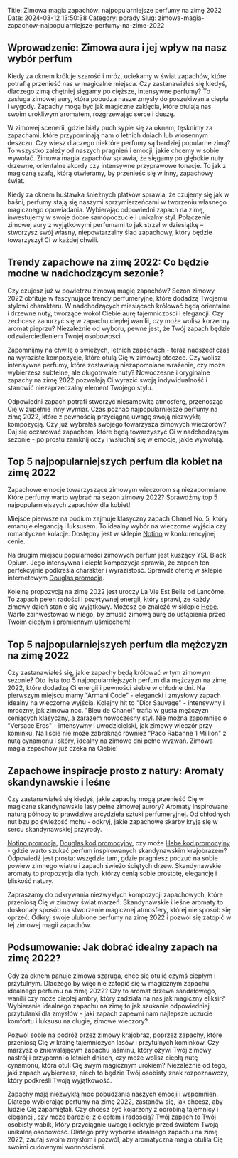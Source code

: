 Title: Zimowa magia zapachów: najpopularniejsze perfumy na zimę 2022
Date: 2024-03-12 13:50:38
Category: porady
Slug: zimowa-magia-zapachow-najpopularniejsze-perfumy-na-zime-2022

## Wprowadzenie: Zimowa aura i jej wpływ na nasz wybór perfum

Kiedy za oknem króluje szarość i mróz, uciekamy w świat zapachów, które potrafią przenieść nas w magicalne miejsca. Czy zastanawiałeś się kiedyś, dlaczego zimą chętniej sięgamy po cięższe, intensywne perfumy? To zasługa zimowej aury, która pobudza nasze zmysły do poszukiwania ciepła i wygody. Zapachy mogą być jak magiczne zaklęcia, które otulają nas swoim urokliwym aromatem, rozgrzewając serce i duszę.

W zimowej scenerii, gdzie biały puch sypie się za oknem, tęsknimy za zapachami, które przypominają nam o letnich dniach lub wiosennym deszczu. Czy wiesz dlaczego niektóre perfumy są bardziej popularne zimą? To wszystko zależy od naszych pragnień i emocji, jakie chcemy w sobie wywołać. Zimowa magia zapachów sprawia, że sięgamy po głębokie nuty drzewne, orientalne akordy czy intensywne przyprawowe tonacje. To jak z magiczną szafą, którą otwieramy, by przenieść się w inny, zapachowy świat.

Kiedy za oknem huśtawka śnieżnych płatków sprawia, że czujemy się jak w baśni, perfumy stają się naszymi sprzymierzeńcami w tworzeniu własnego magicznego opowiadania. Wybierając odpowiedni zapach na zimę, inwestujemy w swoje dobre samopoczucie i unikalny styl. Połączenie zimowej aury z wyjątkowymi perfumami to jak strzał w dziesiątkę – stworzysz swój własny, niepowtarzalny ślad zapachowy, który będzie towarzyszył Ci w każdej chwili.


## Trendy zapachowe na zimę 2022: Co będzie modne w nadchodzącym sezonie?

Czy czujesz już w powietrzu zimową magię zapachów? Sezon zimowy 2022 obfituje w fascynujące trendy perfumeryjne, które dodadzą Twojemu stylowi charakteru. W nadchodzących miesiącach królować będą orientalne i drzewne nuty, tworzące wokół Ciebie aurę tajemniczości i elegancji. Czy zechcesz zanurzyć się w zapachu ciepłej wanilii, czy może wolisz korzenny aromat pieprzu? Niezależnie od wyboru, pewne jest, że Twój zapach będzie odzwierciedleniem Twojej osobowości.

Zapomnijmy na chwilę o świeżych, letnich zapachach - teraz nadszedł czas na wyraziste kompozycje, które otulą Cię w zimowej otoczce. Czy wolisz intensywne perfumy, które zostawiają niezapomniane wrażenie, czy może wybierzesz subtelne, ale długotrwałe nuty? Nowoczesne i oryginalne zapachy na zimę 2022 pozwalają Ci wyrazić swoją indywidualność i stanowić niezaprzeczalny element Twojego stylu.

Odpowiedni zapach potrafi stworzyć niesamowitą atmosferę, przenosząc Cię w zupełnie inny wymiar. Czas poznać najpopularniejsze perfumy na zimę 2022, które z pewnością przyciągną uwagę swoją niezwykłą kompozycją. Czy już wybrałaś swojego towarzysza zimowych wieczorów? Daj się oczarować zapachom, które będą towarzyszyć Ci w nadchodzącym sezonie - po prostu zamknij oczy i wsłuchaj się w emocje, jakie wywołują.


## Top 5 najpopularniejszych perfum dla kobiet na zimę 2022

Zapachowe emocje towarzyszące zimowym wieczorom są niezapomniane. Które perfumy warto wybrać na sezon zimowy 2022? Sprawdźmy top 5 najpopularniejszych zapachów dla kobiet!

Miejsce pierwsze na podium zajmuje klasyczny zapach Chanel No. 5, który emanuje elegancją i luksusem. To idealny wybór na wieczorne wyjścia czy romantyczne kolacje. Dostępny jest w sklepie [Notino](https://klaverjasunie.nl/najnowsze-trendy-w-trwaych-perfumach-jak-wybrac-zapach-ktory-przetrwa-cay-dzien) w konkurencyjnej cenie.

Na drugim miejscu popularności zimowych perfum jest kuszący YSL Black Opium. Jego intensywna i ciepła kompozycja sprawia, że zapach ten perfekcyjnie podkreśla charakter i wyrazistość. Sprawdź ofertę w sklepie internetowym [Douglas promocja](https://ateliergr.nl/najpopularniejsze-trendy-wsrod-wod-kolonskich-online-temat-artykuu).

Kolejną propozycją na zimę 2022 jest uroczy La Vie Est Belle od Lancôme. To zapach pełen radości i pozytywnej energii, który sprawi, że każdy zimowy dzień stanie się wyjątkowy. Możesz go znaleźć w sklepie [Hebe](https://de-lokeend.nl/5-najpopularniejszych-tuszy-do-rzes-w-polskich-sklepach-internetowych-ktory-warto-wybrac). Warto zainwestować w niego, by zmusić zimową aurę do ustąpienia przed Twoim ciepłym i promiennym uśmiechem!


## Top 5 najpopularniejszych perfum dla mężczyzn na zimę 2022

Czy zastanawiałeś się, jakie zapachy będą królować w tym zimowym sezonie? Oto lista top 5 najpopularniejszych perfum dla mężczyzn na zimę 2022, które dodadzą Ci energii i pewności siebie w chłodne dni. Na pierwszym miejscu mamy &quot;Armani Code&quot; - elegancki i zmysłowy zapach idealny na wieczorne wyjścia. Kolejny hit to &quot;Dior Sauvage&quot; - intensywny i mroczny, jak zimowa noc. &quot;Bleu de Chanel&quot; trafia w gusta mężczyzn ceniących klasyczny, a zarazem nowoczesny styl. Nie można zapomnieć o &quot;Versace Eros&quot; - intensywny i uwodzicielski, jak zimowy wieczór przy kominku. Na liście nie może zabraknąć również &quot;Paco Rabanne 1 Million&quot; z nutą cynamonu i skóry, idealny na zimowe dni pełne wyzwań. Zimowa magia zapachów już czeka na Ciebie!


## Zapachowe inspiracje prosto z natury: Aromaty skandynawskie i leśne

Czy zastanawiałeś się kiedyś, jakie zapachy mogą przenieść Cię w magiczne skandynawskie lasy pełne zimowej aurory? Aromaty inspirowane naturą północy to prawdziwe arcydzieła sztuki perfumeryjnej. Od chłodnych nut bzu po świeżość mchu - odkryj, jakie zapachowe skarby kryją się w sercu skandynawskiej przyrody.

[Notino promocja](https://bongersarchitects.nl/perfumy-morskie-inspirowane-bryza-oceanu-wiosenny-must-have-dla-miosnikow-swiezosci), [Douglas kod promocyjny](https://huisartsenpost-hoorn.nl/perfumy-personalizowane-unikalne-doswiadczenie-zapachu-tworzonego-specjalnie-dla-ciebie), czy może [Hebe kod promocyjny](https://klimmpics.de/trendy-w-perfumach-kwiatowych-najpopularniejsze-zapachy-dla-wiosny-2022) - gdzie warto szukać perfum inspirowanych skandynawskim krajobrazem? Odpowiedź jest prosta: wszędzie tam, gdzie pragniesz poczuć na sobie powiew zimnego wiatru i zapach świeżo ściętych drzew. Skandynawskie aromaty to propozycja dla tych, którzy cenią sobie prostotę, elegancję i bliskość natury.

Zapraszamy do odkrywania niezwykłych kompozycji zapachowych, które przeniosą Cię w zimowy świat marzeń. Skandynawskie i leśne aromaty to doskonały sposób na stworzenie magicznej atmosfery, której nie sposób się oprzeć. Odkryj swoje ulubione perfumy na zimę 2022 i pozwól się zatopić w tej zimowej magii zapachów.


## Podsumowanie: Jak dobrać idealny zapach na zimę 2022?

Gdy za oknem panuje zimowa szaruga, chce się otulić czymś ciepłym i przytulnym. Dlaczego by więc nie zatopić się w magicznym zapachu idealnego perfumu na zimę 2022? Czy to aromat drzewa sandałowego, wanilii czy może ciepłej ambry, który zadziała na nas jak magiczny eliksir? Wybieranie idealnego zapachu na zimę to jak szukanie odpowiedniej przytulanki dla zmysłów - jaki zapach zapewni nam najlepsze uczucie komfortu i luksusu na długie, zimowe wieczory?

Pozwól sobie na podróż przez zimowy krajobraz, poprzez zapachy, które przeniosą Cię w krainę tajemniczych lasów i przytulnych kominków. Czy marzysz o zniewalającym zapachu jaśminu, który ożywi Twój zimowy nastrój i przypomni o letnich dniach, czy może wolisz ciepłą nutę cynamonu, która otuli Cię swym magicznym urokiem? Niezależnie od tego, jaki zapach wybierzesz, niech to będzie Twój osobisty znak rozpoznawczy, który podkreśli Twoją wyjątkowość.

Zapachy mają niezwykłą moc pobudzania naszych emocji i wspomnień. Dlatego wybierając perfumy na zimę 2022, zastanów się, jak chcesz, aby ludzie Cię zapamiętali. Czy chcesz być kojarzony z odrobiną tajemnicy i elegancji, czy może bardziej z ciepłem i radością? Twój zapach to Twój osobisty wabik, który przyciągnie uwagę i odkryje przed światem Twoją unikalną osobowość. Dlatego przy wyborze idealnego zapachu na zimę 2022, zaufaj swoim zmysłom i pozwól, aby aromatyczna magia otuliła Cię swoimi cudownymi wonnościami.
